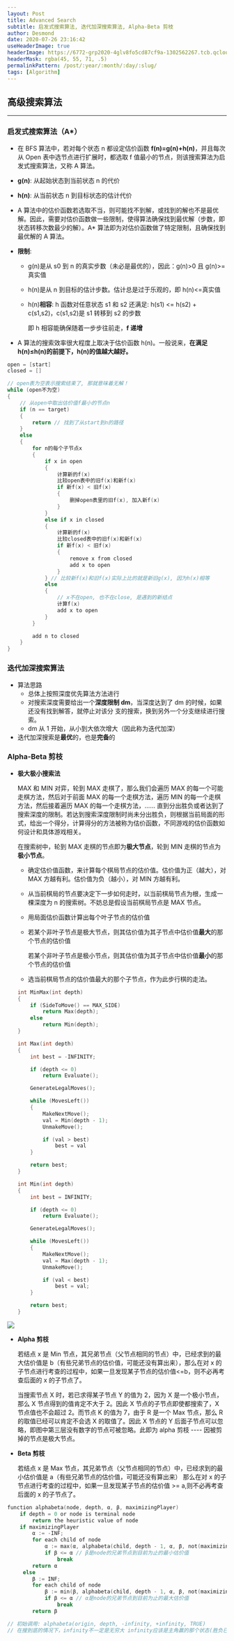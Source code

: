```yaml
---
layout: Post
title: Advanced Search
subtitle: 启发式搜索算法, 迭代加深搜索算法, Alpha-Beta 剪枝
author: Desmond
date: 2020-07-26 23:16:42
useHeaderImage: true
headerImage: https://6772-grp2020-4glv8fo5cd87cf9a-1302562267.tcb.qcloud.la/advanced-search/head.jpg?sign=cbab6044a71a4fbd51999d0d9cd9489d&t=1653727319
headerMask: rgba(45, 55, 71, .5)
permalinkPattern: /post/:year/:month/:day/:slug/
tags: [Algorithm]
---
```


## 高级搜索算法

---

### 启发式搜索算法（A\*）

- 在 BFS 算法中，若对每个状态 n 都设定估价函数 **f(n)=g(n)+h(n)**，并且每次从 Open 表中选节点进行扩展时，都选取 f 值最小的节点，则该搜索算法为启发式搜索算法，又称 A 算法。

- **g(n)**: 从起始状态到当前状态 n 的代价

- **h(n)**: 从当前状态 n 到目标状态的估计代价

- A 算法中的估价函数若选取不当，则可能找不到解，或找到的解也不是最优解。因此，需要对估价函数做一些限制，使得算法确保找到最优解（步数，即状态转移次数最少的解）。A\* 算法即为对估价函数做了特定限制，且确保找到最优解的 A 算法。

- **限制**:

  - g(n)是从 s0 到 n 的真实步数（未必是最优的），因此：g(n)>0 且 g(n)>=真实值

  - h(n)是从 n 到目标的估计步数。估计总是过于乐观的，即 h(n)<=真实值

  - h(n)**相容**: h 函数对任意状态 s1 和 s2 还满足: h(s1) <= h(s2) + c(s1,s2)，c(s1,s2)是 s1 转移到 s2 的步数

    即 h 相容能确保随着一步步往前走，**f 递增**

- A 算法的搜索效率很大程度上取决于估价函数 h(n)。一般说来，**在满足 h(n)≤h(n)的前提下，h(n)的值越大越好。**

```c
open = [start]
closed = []

// open表为空表示搜索结束了, 那就意味着无解！
while (open不为空)
{
    // 从open中取出估价值f最小的节点n
    if (n == target)
    {
        return // 找到了从start到n的路径
    }
    else
    {
        for n的每个子节点x
        {
            if x in open
            {
                计算新的f(x)
                比较open表中的旧f(x)和新f(x)
                if 新f(x) < 旧f(x)
                {
                    删掉open表里的旧f(x), 加入新f(x)
                }
            }
            else if x in closed
            {
                计算新的f(x)
                比较closed表中的旧f(x)和新f(x)
                if 新f(x) < 旧f(x)
                {
                    remove x from closed
                    add x to open
                }
            } // 比较新f(x)和旧f(x)实际上比的就是新旧g(x), 因为h(x)相等
            else
            {
                // x不在open, 也不在close, 是遇到的新结点
                计算f(x)
                add x to open
            }
        }

        add n to closed
    }
}
```

### 迭代加深搜索算法

- 算法思路
  - 总体上按照深度优先算法方法进行
  - 对搜索深度需要给出一个**深度限制 dm**，当深度达到了 dm 的时候，如果还没有找到解答，就停止对该分 支的搜索，换到另外一个分支继续进行搜索。
  - dm 从 1 开始，从小到大依次增大（因此称为迭代加深）
- 迭代加深搜索是**最优**的，也是**完备**的

### Alpha-Beta 剪枝

- **极大极小搜索法**

  MAX 和 MIN 对弈，轮到 MAX 走棋了，那么我们会遍历 MAX 的每一个可能走棋方法，然后对于前面 MAX 的每一个走棋方法，遍历 MIN 的每一个走棋方法，然后接着遍历 MAX 的每一个走棋方法，…… 直到分出胜负或者达到了搜索深度的限制。若达到搜索深度限制时尚未分出胜负，则根据当前局面的形式，给出一个得分，计算得分的方法被称为估价函数，不同游戏的估价函数如何设计和具体游戏相关。

  在搜索树中，轮到 MAX 走棋的节点即为**极大节点**，轮到 MIN 走棋的节点为**极小节点**。

  - 确定估价值函数，来计算每个棋局节点的估价值。估价值为正（越大），对 MAX 方越有利。估价值为负（越小），对 MIN 方越有利。

  - 从当前棋局的节点要决定下一步如何走时，以当前棋局节点为根，生成一棵深度为 n 的搜索树。不妨总是假设当前棋局节点是 MAX 节点。

  - 用局面估价函数计算出每个叶子节点的估价值

  - 若某个非叶子节点是极大节点，则其估价值为其子节点中估价值**最大**的那个节点的估价值

    若某个非叶子节点是极小节点，则其估价值为其子节点中估价值**最小**的那个节点的估价值

  - 选当前棋局节点的估价值最大的那个子节点，作为此步行棋的走法。

  ```c
  int MinMax(int depth)
  {
      if (SideToMove() == MAX_SIDE)
          return Max(depth);
      else
          return Min(depth);
  }

  int Max(int depth)
  {
      int best = -INFINITY;

      if (depth <= 0)
          return Evaluate();

      GenerateLegalMoves();

      while (MovesLeft())
      {
          MakeNextMove();
          val = Min(depth - 1);
          UnmakeMove();

          if (val > best)
              best = val
      }

      return best;
  }

  int Min(int depth)
  {
      int best = INFINITY;

      if (depth <= 0)
          return Evaluate();

      GenerateLegalMoves();

      while (MovesLeft())
      {
          MakeNextMove();
          val = Max(depth - 1);
          UnmakeMove();

          if (val < best)
              best = val;
      }

      return best;
  }
  ```

![](https://6772-grp2020-4glv8fo5cd87cf9a-1302562267.tcb.qcloud.la/advanced-search/pruning.png?sign=e4bac0ff68c19dcaa93119a34fc562f7&t=1622129389)

- **Alpha 剪枝**

  若结点 x 是 Min 节点，其兄弟节点（父节点相同的节点）中，已经求到的最大估价值是 b（有些兄弟节点的估价值，可能还没有算出来），那么在对 x 的子节点进行考查的过程中，如果一旦发现某子节点的估价值<=b，则不必再考查后面的 x 的子节点了。

  当搜索节点 X 时，若已求得某子节点 Y 的值为 2，因为 X 是一个极小节点，那么 X 节点得到的值肯定不大于 2。因此 X 节点的子节点即使都搜索了，X 节点值也不会超过 2。而节点 K 的值为 7，由于 R 是一个 Max 节点，那么 R 的取值已经可以肯定不会选 X 的取值了。因此 X 节点的 Y 后面子节点可以忽略，即图中第三层没有数字的节点可被忽略。此即为 alpha 剪枝 ---- 因被剪掉的节点是极大节点。

- **Beta 剪枝**

  若结点 x 是 Max 节点，其兄弟节点（父节点相同的节点）中，已经求到的最小估价值是 a（有些兄弟节点的估价值，可能还没有算出来） 那么在对 x 的子节点进行考查的过程中，如果一旦发现某子节点的估价值 >= a,则不必再考查后面的 x 的子节点了。

```c
function alphabeta(node, depth, α, β, maximizingPlayer)
    if depth = 0 or node is terminal node
        return the heuristic value of node
    if maximizingPlayer
        α := -INF;
		for each child of node
            α := max(α, alphabeta(child, depth - 1, α, β, not(maximizingPlayer)))
            if β <= α // β是node的兄弟节点到目前为止的最小估价值
                break
        return α
     else
     	β := INF;
		for each child of node
            β := min(β, alphabeta(child, depth - 1, α, β, not(maximizingPlayer)))
            if β <= α // α是node的兄弟节点到目前为止的最大估价值
                break
        return β

// 初始调用: alphabeta(origin, depth, -infinity, +infinity, TRUE)
// 在搜到底的情况下，infinity不一定是无穷大 infinity应该是主角赢的那个状态(胜负已分的状态)的估价值，而-infinity应该是主角输的那个状态(胜负已分的状态）的估价值。
```
